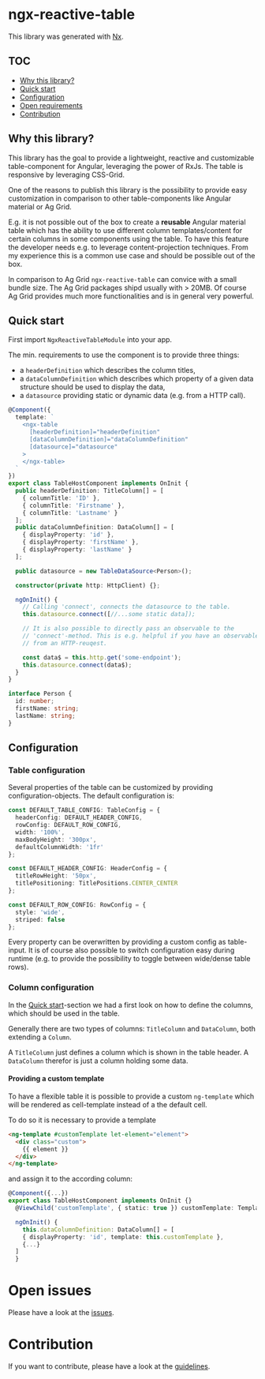 # ngx-reactive-table

This library was generated with [Nx](https://nx.dev).

## TOC

- [Why this library?](#why-this-library)
- [Quick start](#quick-start)
- [Configuration](#configuration)
- [Open requirements](#open-requirements)
- [Contribution](#contribution)

## Why this library?

This library has the goal to provide a lightweight, reactive and customizable table-component for Angular, leveraging the power of RxJs. The table is responsive by leveraging CSS-Grid.

One of the reasons to publish this library is the possibility to provide easy customization in comparison to other table-components like Angular material
or Ag Grid.

E.g. it is not possible out of the box to create a **reusable** Angular material table which has the ability to use different column templates/content for certain columns in some components using the table. To have this feature the developer needs e.g. to leverage content-projection techniques. From my experience this is a common use case and should be possible out of the box.

In comparison to Ag Grid `ngx-reactive-table` can convice with a small bundle size. The Ag Grid packages shipd usually with > 20MB. Of course Ag Grid provides much more functionalities and is in general very powerful.

## Quick start

First import `NgxReactiveTableModule` into your app.

The min. requirements to use the component is to provide three things:

- a `headerDefinition` which describes the column titles,
- a `dataColumnDefinition` which describes which property of a given data structure should be used to display the data,
- a `datasource` providing static or dynamic data (e.g. from a HTTP call).

```typescript
@Component({
  template: `
    <ngx-table
      [headerDefinition]="headerDefinition"
      [dataColumnDefinition]="dataColumnDefinition"
      [datasource]="datasource"
    >
    </ngx-table>
  `
})
export class TableHostComponent implements OnInit {
  public headerDefinition: TitleColumn[] = [
    { columnTitle: 'ID' },
    { columnTitle: 'Firstname' },
    { columnTitle: 'Lastname' }
  ];
  public dataColumnDefinition: DataColumn[] = [
    { displayProperty: 'id' },
    { displayProperty: 'firstName' },
    { displayProperty: 'lastName' }
  ];

  public datasource = new TableDataSource<Person>();

  constructor(private http: HttpClient) {};

  ngOnInit() {
    // Calling 'connect', connects the datasource to the table.
    this.datasource.connect([//...some static data]);

    // It is also possible to directly pass an observable to the
    // 'connect'-method. This is e.g. helpful if you have an observable
    // from an HTTP-reuqest.

    const data$ = this.http.get('some-endpoint');
    this.datasource.connect(data$);
  }
}

interface Person {
  id: number;
  firstName: string;
  lastName: string;
}
```

## Configuration

### Table configuration

Several properties of the table can be customized by providing configuration-objects. The default configuration is:

```typescript
const DEFAULT_TABLE_CONFIG: TableConfig = {
  headerConfig: DEFAULT_HEADER_CONFIG,
  rowConfig: DEFAULT_ROW_CONFIG,
  width: '100%',
  maxBodyHeight: '300px',
  defaultColumnWidth: '1fr'
};

const DEFAULT_HEADER_CONFIG: HeaderConfig = {
  titleRowHeight: '50px',
  titlePositioning: TitlePositions.CENTER_CENTER
};

const DEFAULT_ROW_CONFIG: RowConfig = {
  style: 'wide',
  striped: false
};
```

Every property can be overwritten by providing a custom config as table-input. It is of course also possible to switch configuration easy during runtime (e.g. to provide the possibility to toggle between wide/dense table rows).

### Column configuration

In the [Quick start](#quick-start)-section we had a first look on how to define the columns, which should be used in the table.

Generally there are two types of columns: `TitleColumn` and `DataColumn`, both extending a `Column`.

A `TitleColumn` just defines a column which is shown in the table header. A `DataColumn` therefor is just a column holding some data.

#### Providing a custom template

To have a flexible table it is possible to provide a custom `ng-template` which will be rendered as cell-template instead of a the default cell.

To do so it is necessary to provide a template

```html
<ng-template #customTemplate let-element="element">
  <div class="custom">
    {{ element }}
  </div>
</ng-template>
```

and assign it to the according column:

```typescript
@Component({...})
export class TableHostComponent implements OnInit {}
  @ViewChild('customTemplate', { static: true }) customTemplate: TemplateRef<any>;

  ngOnInit() {
    this.dataColumnDefinition: DataColumn[] = [
    { displayProperty: 'id', template: this.customTemplate },
    {...}
  ]
  }
```

# Open issues

Please have a look at the [issues](https://github.com/mikelgo/ngx-reactive-table/issues).

# Contribution

If you want to contribute, please have a look at the [guidelines](./CONTRIBUTING.md).
